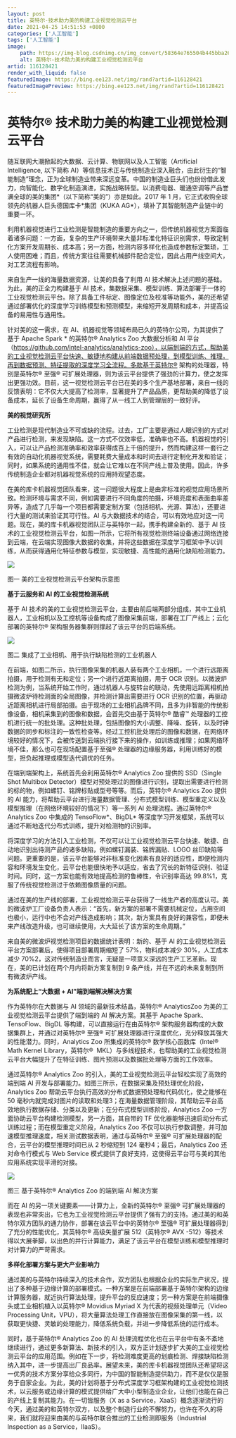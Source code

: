 ```yaml
---
layout: post
title: 英特尔-技术助力美的构建工业视觉检测云平台
date: 2021-04-25 14:51:53 +0800
categories: ['人工智能']
tags: ['人工智能']
image:
    path: https://img-blog.csdnimg.cn/img_convert/58364e765504b445bba269989379c53f.png?x-oss-process=image/resize,m_fixed,h_150
    alt: 英特尔-技术助力美的构建工业视觉检测云平台
artid: 116128421
render_with_liquid: false
featuredImage: https://bing.ee123.net/img/rand?artid=116128421
featuredImagePreview: https://bing.ee123.net/img/rand?artid=116128421
---
```


# 英特尔® 技术助力美的构建工业视觉检测云平台

随互联网大潮掀起的大数据、云计算、物联网以及人工智能（Artificial Intelligence, 以下简称 AI）等信息技术正与传统制造业深入融合，由此衍生的“智能制造”理念，正为全球制造业带来深远变革。中国的制造业巨头们也纷纷借此发力，向智能化、数字化制造演进，实施战略转型。以消费电器、暖通空调等产品誉满全球的美的集团\*（以下简称“美的”）亦是如此。2017 年 1 月，它正式收购全球领先的机器人巨头德国库卡\*集团（KUKA AG\*），填补了其智能制造产业链中的重要一环。

利用机器视觉进行工业检测是智能制造的重要方向之一，但传统机器视觉方案面临着诸多问题：一方面，复杂的生产环境带来大量非标准化特征识别需求，导致定制化方案开发周期长、成本高；另一方面，检测内容多样化也造成参数标定繁琐，工人使用困难；而且，传统方案往往需要机械部件配合定位，因此占用产线空间大，对工艺流程有影响。

来自生产一线的海量数据资源，让美的具备了利用 AI 技术解决上述问题的基础。为此，美的正全力构建基于 AI 技术，集数据采集、模型训练、算法部署于一体的工业视觉检测云平台。除了具备工件标定、图像定位及校准等功能外，美的还希望通过部署优化的深度学习训练模型和预测模型，来缩短开发周期和成本，并提高设备的易用性与通用性。

针对美的这一需求，在 AI、机器视觉等领域布局已久的英特尔公司，为其提供了基于 Apache Spark \* 的英特尔® Analytics Zoo 大数据分析和 AI 平台（https://github.com/intel-analytics/analytics-zoo），以端到端的方式，帮助美的工业视觉检测云平台快速、敏捷地构建从前端数据预处理，到模型训练、推理，再到数据预测、特征提取的深度学习全流程。多款基于英特尔® 架构的处理器，特别是英特尔® 至强® 可扩展处理器，则为该云平台提供了强劲的计算力，使之发挥出更强功效。目前，这一视觉检测云平台已在美的多个生产基地部署，来自一线的反馈表明：它不仅大大提高了检测率，显著提升了产品品质，更帮助美的降低了设备成本，延长了设备生命周期，赢得了从一线工人到管理层的一致好评。

**美的视觉研究所**

工业检测是现代制造业不可或缺的流程。过去，工厂主要是通过人眼识别的方式对产品进行检测，来发现缺陷。这一方式不仅效率低，准确率也不高。机器视觉的引入，可以让产品检测准确率和效率获得成百上千倍的提升，然而构建这样一套行之有效的自动化机器视觉系统，需要耗费大量成本和时间去进行定制化开发和验证；同时，如果系统的通用性不佳，就会让它难以在不同产线上普及使用。因此，许多传统制造企业都对机器视觉系统的应用持观望态度。

在美的库卡机器视觉团队看来，这一问题很大程度上是由非标准的视觉应用场景所致。检测环境与需求不同，例如需要进行不同角度的拍摄，环境亮度和表面曲率差异等，造成了几乎每一个项目都需要定制方案（包括相机、光源、算法），还要进行大量的测试来验证其可行性。AI 与大数据技术的结合，可以有效地应对这一问题。现在，美的库卡机器视觉团队正与英特尔一起，携手构建全新的、基于 AI 技术的工业视觉检测云平台，如图一所示，它将所有视觉检测终端设备通过网络连接到云端，在云端实现图像大数据的收集，并将这些数据在深度学习框架中予以训练，从而获得通用化特征参数与模型，实现敏捷、高性能的通用化缺陷检测能力。

![](https://i-blog.csdnimg.cn/blog_migrate/cd8204554450893326db65bd57190c63.jpeg)

图一 美的工业视觉检测云平台架构示意图

**基于云服务和 AI 的工业视觉检测系统**

基于 AI 技术的美的工业视觉检测云平台，主要由前后端两部分组成，其中工业机器人，工业相机以及工控机等设备构成了图像采集前端，部署在工厂产线上；云化部署的英特尔® 架构服务器集群则撑起了该云平台的后端系统。

![](https://i-blog.csdnimg.cn/blog_migrate/a1a0254654736466cefacf6aab74e193.jpeg)

图二 集成了工业相机、用于执行缺陷检测的工业机器人

在前端，如图二所示，执行图像采集的机器人装有两个工业相机，一个进行远距离拍摄，用于检测有无和定位；另一个进行近距离拍摄，用于 OCR 识别。以微波炉检测为例，当系统开始工作时，通过机器人与旋转台的联动，先使用远距离相机拍摄微波炉待检测面的全局图像，并检测计算出需要进行 OCR 识别的位置，再驱动近距离相机进行局部拍摄。由于现场的工业相机品牌不同，且多为非智能的传统影像设备，相机采集到的图像和数据，会首先交由基于英特尔® 酷睿™ 处理器的工控机进行统一的批处理。这种批处理，包括图像的大小调整、降噪、旋转，以及时钟数据的同步和标注的一致性检查等。经过工控机批处理后的图像和数据，在网络环境较好的情况下，会被传送到云端执行接下来的操作，如训练或推理；如果网络环境不佳，那么也可在现场配置基于至强® 处理器的边缘服务器，利用训练好的模型，担负起推理或模型迭代调优的任务。

在端到端架构上，系统首先会利用英特尔® Analytics Zoo 提供的 SSD（Single Shot Multibox Detector）模型对预处理过的图像进行识别，提取出需要进行检测的标的物，例如螺钉、铭牌标贴或型号等等。而后，英特尔® Analytics Zoo 提供的 AI 能力，将帮助云平台进行海量数据管理、分布式模型训练、模型重定义以及模型推理（在网络环境较好的情况下）等一系列 AI 处理流程。通过英特尔® Analytics Zoo 中集成的 TensoFlow\*、BigDL\* 等深度学习开发框架，系统可以通过不断地迭代分布式训练，提升对检测物的识别率。

将深度学习的方法引入工业检测，不仅可以让工业视觉检测云平台快速、敏捷、自动地识别出待测产品的诸多缺陷，例如螺钉漏装、铭牌漏贴、LOGO 丝印缺陷等问题。更重要的是，该云平台能够对非标准变化因素有良好的适应性，即便检测内容和环境发生变化，云平台也能很快地予以适应，省去了冗长的新特征识别、验证时间。同时，这一方案也能有效地提高检测的鲁棒性，令识别率高达 99.8%1，克服了传统视觉检测过于依赖图像质量的问题。

通过在美的生产线的部署，工业视觉检测云平台获得了一线生产者的高度认可。美的微波炉工厂设备负责人表示：“首先，新方案的部署不需要机械定位，占用空间也极小，运行中也不会对产线造成影响；其次，新方案具有良好的兼容性，即便未来产线改造升级，也可继续使用，大大延长了该方案的生命周期。”

来自美的微波炉视觉检测项目的数据统计表明：新的、基于 AI 的工业视觉检测云平台方案部署后，使得项目部署周期缩短了 57%，物料成本减少 30%，人工成本减少 70%2，这对传统制造业而言，无疑是一项意义深远的生产工艺革新。现在，美的已计划在两个月内将新方案复制到 9 条产线，并在不远的未来复制到所有微波炉产线。

**为系统配上“大数据 + AI”端到端解决解决方案**

作为英特尔在大数据与 AI 领域的最新技术结晶，英特尔® AnalyticsZoo 为美的工业视觉检测云平台提供了端到端的 AI 解决方案。其基于 Apache Spark、TensoFlow、BigDL 等构建，可以直接运行在由英特尔® 架构服务器构成的大数据集群上，并通过对英特尔® 至强® 可扩展处理器进行深度优化，充分释放其强大的性能潜力。同时，Analytics Zoo 所集成的英特尔® 数学核心函数库（Intel® Math Kernel Library，英特尔®  MKL）与多线程技术，也帮助美的工业视觉检测云平台大幅提升了在特征训练、图片预测以及数据批处理等方面的工作效率。

通过英特尔® Analytics Zoo 的引入，美的工业视觉检测云平台轻松实现了高效的端到端 AI 开发与部署能力。如图三所示，在数据采集及预处理优化阶段，Analytics Zoo 帮助云平台执行高效的分布式数据预处理和代码优化，使之能够在 50 毫秒内就完成对图片的读取和处理3；在海量数据管理阶段，其帮助云平台高效地执行数据存储、分类以及更新；在分布式模型训练阶段，Analytics Zoo 一方面协助云平台构建检测模型，另一方面，其自带的 TF 优化器能够迅速启动分布式训练过程；而在模型重定义阶段，Analytics Zoo 不仅可以执行参数调整，并可加速模型推理速度，相关测试数据表明，通过与英特尔® 至强® 可扩展处理器的配合，云平台的模型推理时间已从 2 秒缩短到 124 毫秒4；最后，Analytics Zoo 还对命令行模式与 Web Service 模式提供了良好支持，这使得云平台可与美的其他应用系统实现平滑的对接。

![](https://i-blog.csdnimg.cn/blog_migrate/95869705eb91fa3b9fa41694460d7810.jpeg)

图三 基于英特尔® Analytics Zoo 的端到端 AI 解决方案

而在 AI 的另一项关键要素——计算力上，全新的英特尔® 至强® 可扩展处理器的表现也非常突出，它也为工业视觉检测云平台提供了强有力的支持。通过美的和英特尔双方团队的通力协作，部署在该云平台中的英特尔® 至强® 可扩展处理器得到了充分的性能优化，其英特尔® 高级矢量扩展 512（英特尔® AVX -512）等技术得以大展拳脚，以出色的并行计算能力，满足了该云平台在模型训练和模型推理时对计算力的严苛需求。

**多样化部署方案与更大产业影响力**

通过美的与英特尔持续深入的技术合作，双方团队也根据企业的实际生产状况，提出了多种基于边缘计算的部署模式。一种方案是在前端部署基于英特尔架构的边缘计算服务器，就近执行算法处理，提升平台的反应速度；另一种方案是在前端摄像头或工业相机植入以英特尔® Movidius Myriad X 为代表的视频处理单元（Video Processing Unit，VPU），将大量算法处理工作直接放在图像采集的第一线，以获取更快捷、灵敏的处理能力，降低系统负载，并进一步降低系统的运行成本。

同时，基于英特尔® Analytics Zoo 的 AI 处理流程优化也在云平台中有条不紊地继续进行，通过更多新算法、新技术的引入，双方正计划逐步扩大美的工业视觉检测云平台的应用范围。例如在下一步，将检测难度更高的划痕检测、焊接缺陷检测纳入其中，进一步提高出厂良品率。展望未来，美的库卡机器视觉团队还希望将这一优秀的技术方案分享给众多同行，为中国的智能制造提供助力，而不是仅仅是服务于自家企业。为此，美的计划将基于分布式深度学习框架构建的工业视觉检测技术，以云服务或边缘计算的模式提供给广大中小型制造业企业，让他们也能在自己的产线上复制其能力。在一切皆服务（X as a Service，XaaS）概念逐渐流行的今天，通过美的和英特尔双方，以及整个制造行业的不懈努力，也许在不久的将来，我们就将迎来由美的与英特尔联合推出的工业检测即服务（Industrial Inspection as a Service，IIaaS）。